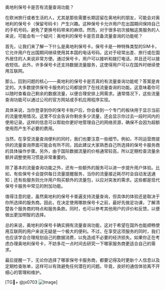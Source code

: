 奥地利保号卡是否有流量查询功能？

在欧洲旅行或者生活的人，尤其是那些需要长期逗留在奥地利的朋友，可能会对奥地利的保号卡（保留号码卡）产生兴趣。这种保号卡允许用户在出国期间保持自己的手机号码，避免了更换号码带来的麻烦。然而，对于很多初次接触这类服务的人来说，可能会有一个疑问：奥地利的保号卡是否具备流量查询的功能呢？

首先，让我们来了解一下什么是奥地利保号卡。保号卡是一种特殊类型的SIM卡，它允许用户在出国期间继续使用其本国的电话号码。这对于经常出差、旅行或在国外居住的人来说非常方便。通过保号卡，用户可以接听和拨打电话，并且还可以接收短信。此外，许多保号卡还支持数据流量服务，这使得用户可以在国外时继续使用互联网。

那么，回到问题的核心——奥地利的保号卡是否真的有流量查询功能呢？答案是肯定的。大多数提供保号卡服务的公司都提供了在线流量查询的功能。这意味着你可以随时查看自己剩余的数据流量，以便合理安排上网需求。通常情况下，这些流量查询功能可以通过公司的官方网站或手机应用程序实现。

具体来说，当你登录到你的保号卡账户后，你会看到一个专门的板块用于显示当前的流量使用情况。这里不仅会告诉你剩余多少流量，还会显示你过去一段时间内的使用记录。这样的信息可以帮助你更好地管理自己的网络资源，确保不会因为超额使用而产生不必要的费用。

当然，在享受流量查询便利的同时，我们也要注意一些细节。例如，不同运营商提供的流量查询界面可能会有所不同，因此建议大家熟悉自己所选择的保号卡服务商的具体操作步骤。另外，由于国际数据流量的价格通常较高，所以定期检查流量余额并调整使用习惯是非常重要的。

除了基本的流量查询功能之外，还有一些额外的服务可以进一步提升用户体验。比如，有些保号卡会提供每日流量提醒服务，当你的流量接近耗尽时会自动发送通知；还有些服务则允许用户购买额外的流量包，以应对突发的需求。这些都是现代保号卡服务中常见的附加功能。

值得注意的是，虽然奥地利的保号卡普遍支持流量查询，但具体的体验还是取决于你所选择的服务商。因此，在决定使用哪款保号卡之前，最好先做足功课，了解清楚各个服务商的特点和服务条款。同时，也可以参考其他用户的评价和反馈，以便做出更加明智的选择。

总的来说，奥地利的保号卡确实拥有流量查询功能，这对于希望在国外也能顺畅使用互联网的用户来说无疑是一个极大的便利。不过，在享受这项服务的同时，我们也应该学会合理规划自己的数据消费，以免造成不必要的经济损失。如果你正在考虑办理奥地利保号卡，不妨多花一点时间去研究一下哪家服务商更适合自己的需求。

最后提醒一下，无论你选择了哪家保号卡服务商，都要记得及时更新个人信息以及定期检查账单，这样可以有效避免任何潜在的问题。毕竟，良好的通信体验离不开细心的管理和维护。

[TG💪+ @jx0703 ![Image](https://github.com/user-attachments/assets/dbca1d08-cadb-493c-b0ec-ad6f7a83f270)]